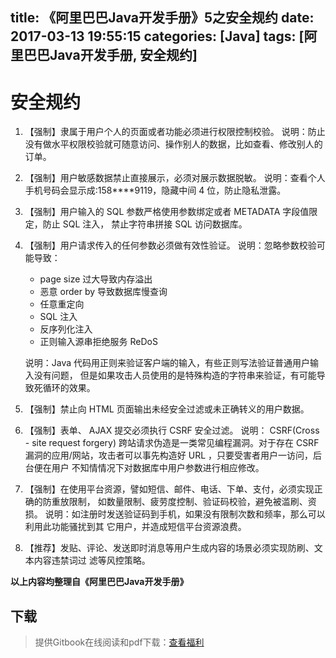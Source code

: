 title: 《阿里巴巴Java开发手册》5之安全规约
date: 2017-03-13 19:55:15
categories: [Java]
tags: [阿里巴巴Java开发手册, 安全规约]
---

# 安全规约

1. 【强制】隶属于用户个人的页面或者功能必须进行权限控制校验。
   说明：防止没有做水平权限校验就可随意访问、操作别人的数据，比如查看、修改别人的订单。

2. 【强制】用户敏感数据禁止直接展示，必须对展示数据脱敏。
   说明：查看个人手机号码会显示成:158****9119，隐藏中间 4 位，防止隐私泄露。

3. 【强制】用户输入的 SQL 参数严格使用参数绑定或者 METADATA 字段值限定，防止 SQL 注入，
   禁止字符串拼接 SQL 访问数据库。

4. 【强制】用户请求传入的任何参数必须做有效性验证。
   说明：忽略参数校验可能导致：

   - page size 过大导致内存溢出
   - 恶意 order by 导致数据库慢查询
   - 任意重定向
   - SQL 注入
   - 反序列化注入
   - 正则输入源串拒绝服务 ReDoS

   说明：Java 代码用正则来验证客户端的输入，有些正则写法验证普通用户输入没有问题，
   但是如果攻击人员使用的是特殊构造的字符串来验证，有可能导致死循环的效果。

5. 【强制】禁止向 HTML 页面输出未经安全过滤或未正确转义的用户数据。

6. 【强制】表单、 AJAX 提交必须执行 CSRF 安全过滤。
   说明： CSRF(Cross - site request forgery) 跨站请求伪造是一类常见编程漏洞。对于存在
   CSRF 漏洞的应用/网站，攻击者可以事先构造好 URL ，只要受害者用户一访问，后台便在用户
   不知情情况下对数据库中用户参数进行相应修改。

7. 【强制】在使用平台资源，譬如短信、邮件、电话、下单、支付，必须实现正确的防重放限制，
   如数量限制、疲劳度控制、验证码校验，避免被滥刷、资损。
   说明：如注册时发送验证码到手机，如果没有限制次数和频率，那么可以利用此功能骚扰到其
   它用户，并造成短信平台资源浪费。

8. 【推荐】发贴、评论、发送即时消息等用户生成内容的场景必须实现防刷、文本内容违禁词过
   滤等风控策略。

**以上内容均整理自《阿里巴巴Java开发手册》**

## 下载

> 提供Gitbook在线阅读和pdf下载：[查看福利](https://www.gitbook.com/book/goghtsui/-java/details)